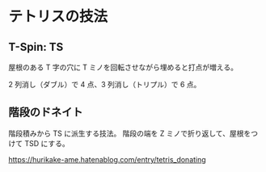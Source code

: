 # テトリスの技法

## T-Spin: TS

屋根のある T 字の穴に T ミノを回転させながら埋めると打点が増える。

2 列消し（ダブル）で 4 点、3 列消し（トリプル）で 6 点。

## 階段のドネイト

階段積みから TS に派生する技法。
階段の端を Z ミノで折り返して、屋根をつけて TSD にする。

https://hurikake-ame.hatenablog.com/entry/tetris_donating
